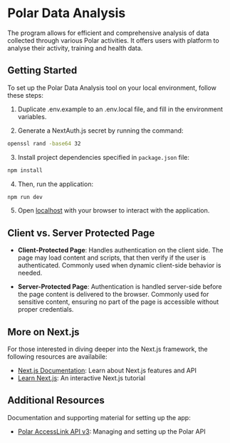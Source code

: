 # Polar Data Analysis

The program allows for efficient and comprehensive analysis of data collected through various Polar activities. It offers users with platform to analyse their activity, training and health data.

## Getting Started

To set up the Polar Data Analysis tool on your local environment, follow these steps:

1. Duplicate .env.example to an .env.local file, and fill in the environment variables.

2. Generate a NextAuth.js secret by running the command:

```bash
openssl rand -base64 32
```

3. Install project dependencies specified in `package.json` file:

```bash
npm install
```

4. Then, run the application:

```bash
npm run dev
```

5. Open [localhost](http://localhost:3000) with your browser to interact with the application.

## Client vs. Server Protected Page

- **Client-Protected Page**: Handles authentication on the client side. The page may load content and scripts, that then verify if the user is authenticated. Commonly used when dynamic client-side behavior is needed.

- **Server-Protected Page**: Authentication is handled server-side before the page content is delivered to the browser. Commonly used for sensitive content, ensuring no part of the page is accessible without proper credentials.

## More on Next.js

For those interested in diving deeper into the Next.js framework, the following resources are availabile:

- [Next.js Documentation](https://nextjs.org/docs): Learn about Next.js features and API
- [Learn Next.js](https://nextjs.org/learn): An interactive Next.js tutorial

## Additional Resources

Documentation and supporting material for setting up the app:

- [Polar AccessLink API v3](https://www.polar.com/accesslink-api/?python#polar-accesslink-api): Managing and setting up the Polar API
